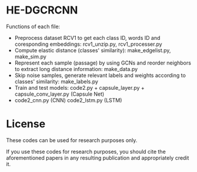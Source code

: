 # HE-DGCRCNN

Functions of each file:

 - Preprocess dataset RCV1 to get each class ID, words ID and coresponding embeddings: rcv1_unzip.py, rcv1_processer.py
 - Compute elastic distance (classes' similarity): make_edgelist.py, make_sim.py
 - Represent each sample (passage) by using GCNs and reorder neighbors to extract long distance information: make_data.py
 - Skip noise samples, generate relevant labels and weights according to classes' similarity: make_labels.py
 - Train and test models: code2.py + capsule_layer.py + capsule_conv_layer.py (Capsule Net)
 - code2_cnn.py (CNN) code2_lstm.py (LSTM)
 

# License

These codes can be used for research purposes only.

If you use these codes for research purposes, you should cite the aforementioned papers in any resulting publication and appropriately credit it.
